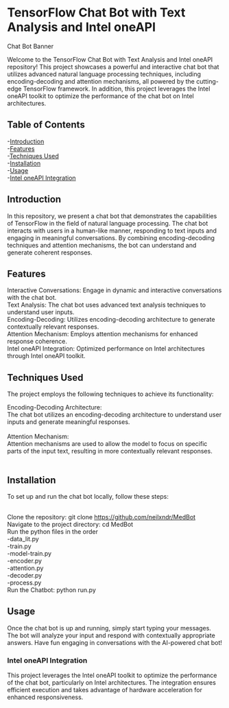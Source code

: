 # TensorFlow Chat Bot with Text Analysis and Intel oneAPI
Chat Bot Banner

Welcome to the TensorFlow Chat Bot with Text Analysis and Intel oneAPI repository! This project showcases a powerful and interactive chat bot that utilizes advanced natural language processing techniques, including encoding-decoding and attention mechanisms, all powered by the cutting-edge TensorFlow framework. In addition, this project leverages the Intel oneAPI toolkit to optimize the performance of the chat bot on Intel architectures.

## Table of Contents
-[Introduction](#introduction)<br>
-[Features](#features)<br>
-[Techniques Used](#techniques_used)<br>
-[Installation](#installation)<br>
-[Usage](#usage)<br>
-[Intel oneAPI Integration](#inteloneapiintegration)<br>

## Introduction
In this repository, we present a chat bot that demonstrates the capabilities of TensorFlow in the field of natural language processing. The chat bot interacts with users in a human-like manner, responding to text inputs and engaging in meaningful conversations. By combining encoding-decoding techniques and attention mechanisms, the bot can understand and generate coherent responses.

## Features
Interactive Conversations: Engage in dynamic and interactive conversations with the chat bot.<br>
Text Analysis: The chat bot uses advanced text analysis techniques to understand user inputs.<br>
Encoding-Decoding: Utilizes encoding-decoding architecture to generate contextually relevant responses.<br>
Attention Mechanism: Employs attention mechanisms for enhanced response coherence.<br>
Intel oneAPI Integration: Optimized performance on Intel architectures through Intel oneAPI toolkit.<br>

## Techniques Used
The project employs the following techniques to achieve its functionality:

Encoding-Decoding Architecture: <br>
The chat bot utilizes an encoding-decoding architecture to understand user inputs and generate meaningful responses.<br><br>
Attention Mechanism:<br>
Attention mechanisms are used to allow the model to focus on specific parts of the input text, resulting in more contextually relevant responses.<br><br>

## Installation
To set up and run the chat bot locally, follow these steps:<br><br>

Clone the repository: git clone https://github.com/neilxndr/MedBot<br>
Navigate to the project directory: cd MedBot<br>
Run the python files in the order<br>
-data_lit.py<br>
-train.py<br>
-model-train.py<br>
-encoder.py<br>
-attention.py<br>
-decoder.py<br>
-process.py<br>
Run the Chatbot: python run.py

## Usage
Once the chat bot is up and running, simply start typing your messages. The bot will analyze your input and respond with contextually appropriate answers. Have fun engaging in conversations with the AI-powered chat bot!

### Intel oneAPI Integration
This project leverages the Intel oneAPI toolkit to optimize the performance of the chat bot, particularly on Intel architectures. The integration ensures efficient execution and takes advantage of hardware acceleration for enhanced responsiveness.

